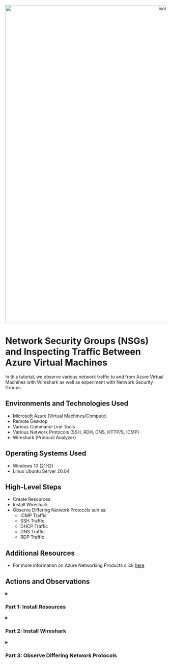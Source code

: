 <p align="center">
<img width="1000" alt="isolated" src="https://i.imgur.com/Ua7udoS.png" alt="Traffic Examination"/>
</p>

# Network Security Groups (NSGs) and Inspecting Traffic Between Azure Virtual Machines
In this tutorial, we observe various network traffic to and from Azure Virtual Machines with Wireshark as well as experiment with Network Security Groups. <br />

## Environments and Technologies Used

- Microsoft Azure (Virtual Machines/Compute)
- Remote Desktop
- Various Command-Line Tools
- Various Network Protocols (SSH, RDH, DNS, HTTP/S, ICMP)
- Wireshark (Protocol Analyzer)

## Operating Systems Used

- Windows 10 (21H2)
- Linux Ubuntu Server 20.04

## High-Level Steps

- Create Resources
- Install Wireshark
- Observe Differing Network Protocols suh as:
  - ICMP Traffic
  - SSH Traffic
  - DHCP Traffic
  - DNS Traffic
  - RDP Traffic

## Additional Resources

- For more information on Azure Networking Products click [here](https://azure.microsoft.com/en-us/products/category/networking)

## Actions and Observations

<details>

<summary> 
  
### Part 1: Install Resources
  
</summary> 

### 1. ) Create your Resource Group

- Search: `Resource Group`

- Click: `Create`

<p align="center">
<img width="800" alt="isolated" src="https://github.com/vincentchachere/azure-network-protocols/assets/161680745/8817b441-20c7-4402-96ba-93590df8d535"><br>

***

- Subscription: `Azure Subscription 1`

- Resource Group Name: `RG-LAB-02`

- Region: `(US) West 3`

- Select: `Review + Create`

<p align="center">
<img width="800" alt="isolated" src="https://github.com/vincentchachere/azure-network-protocols/assets/161680745/5ff75287-da94-4e53-824e-7111f412c7a0"><br>
<p align="center">
<img width="800" alt="isolated" src="https://github.com/vincentchachere/azure-network-protocols/assets/161680745/6b0736f2-dd6a-4ed3-9e5b-a72570a4a46e"><br>

***

- Click: `Create`

<p align="center">
<img width="800" alt="isolated" src="https://github.com/vincentchachere/azure-network-protocols/assets/161680745/73aa9fd5-42d8-4590-8596-58cd61ddf67d"><br>
<p align="center">
<img width="800" alt="isolated" src="https://github.com/vincentchachere/azure-network-protocols/assets/161680745/25da2c2f-598f-4bf6-b3e2-9ef5a7a8c773"><br>

***

### 2. ) Create a Windows 10 Virtual Machine (VM1)

- Search: `Virtual Machine`

- Click: `Create > Azure Virtual Machine`

<p align="center">
<img width="800" alt="isolated" src="https://github.com/vincentchachere/azure-network-protocols/assets/161680745/9101c495-f928-4aa1-8e9e-6008ce9e1a57"><br>

***

- Subscription: `Azure Subscription 1`

- Resource Group Name: `RG-LAB-02`

- Virtual Machine Name: `VM1`

- Region: `(US) West 3`

- Availability Options: `No Infrastructure Redundancy Required`

- Security Type: `Standard`

- Image: `Windows 10 Pro, version 22H2 - x64 Gen2`

- (Disk) Size: `Standard LD45_v3 - 4 vcpus, 16 GiB memory ($140.16/month)`

- User: `labuser`
- Password: *`Something You Can Easily Remember`*

- Select Inbound Ports: `RDP (3389)`

- Check: `Licensing Box`

- *<ins>When you're done typing in all the information</ins>:*

  - Go To: `Networking` Tab
    - Take a mental note of the Virtual Network [VNET] the VM creates. You will need to know this for when you create VM2 in the next step.

<p align="center">
<img width="800" alt="isolated" src="https://github.com/vincentchachere/azure-network-protocols/assets/161680745/81279c8d-be5a-4e55-a046-9c197e84dbf4"><br>
<p align="center">
<img width="800" alt="isolated" src="https://github.com/vincentchachere/azure-network-protocols/assets/161680745/4ff4a264-ad0c-47f3-9cc3-0ce2877df31b"><br>

***

- The Virtual Network [VNET] created for this Virtual Machine is: `VM-vnet`

- Click: `Review + Create`

<p align="center">
<img width="800" alt="isolated" src="https://github.com/vincentchachere/azure-network-protocols/assets/161680745/0ce9eed6-efda-4359-a53c-7e2d1895059b"><br>

***

- *<ins>Review the information you typed in and once you verify it's all correct</ins>:*

  - Click: `Create`

<p align="center">
<img width="800" alt="isolated" src="https://github.com/vincentchachere/azure-network-protocols/assets/161680745/5757c155-fc86-4cc0-aa29-10b699d26489"><br>

***

### 3. ) Create a Linux [Ubuntu] Virtual Machine (VM2)

- Search: `Virtual Machine`

- Click: `Create > Azure Virtual Machine`

<p align="center">
<img width="800" alt="isolated" src="https://github.com/vincentchachere/azure-network-protocols/assets/161680745/9101c495-f928-4aa1-8e9e-6008ce9e1a57"><br>

***

- Subscription: `Azure Subscription 1`

- Resource Group Name: `RG-LAB-02`

- Virtual Machine Name: `VM2`

- Region: `(US) West 3`

- Availability Options: `No Infrastructure Redundancy Required`

- Security Type: `Standard`

- Image: `Ubuntu Server 20.04 LTS - x64 Gen2`

- (Disk) Size: `Standard LD45_v3 - 4 vcpus, 16 GiB memory ($140.16/month)`

- Authentication Type: `Password`

- User: `labuser`

- Password: *`Something You Can Easily Remember`*
  - *Yes, the username and password can be the same as the VM1 login. You can change it if you want, but be sure to remember it.*

- Select Inbound Ports: `SSH (22)`

- *<ins>When you're done typing in all the information</ins>:*

  - Go To: `Networking` Tab
    - Make sure the Virtual Network [VNET] is the same as the one you took a mental note of in step 2 when creating VM1.

<p align="center">
<img width="800" alt="isolated" src="https://github.com/vincentchachere/azure-network-protocols/assets/161680745/8ebb6247-7180-4317-8c5a-0f16e49a68e2"><br>
<p align="center">
<img width="800" alt="isolated" src="https://github.com/vincentchachere/azure-network-protocols/assets/161680745/913067ed-149d-459a-a4b1-033ace987c37"><br>

***

- *<ins>When you confirm the VNET matches the one created when you made VM1</ins>:*

  - Click: `Review + Create`

<p align="center">
<img width="800" alt="isolated" src="https://github.com/vincentchachere/azure-network-protocols/assets/161680745/8908f4bd-35df-492d-9ad2-b2f94e7e925d"><br>

***

- *<ins>Review the information you typed in and once you verify it's all correct</ins>:*
  - Click: `Create`

<p align="center">
<img width="800" alt="isolated" src="https://github.com/vincentchachere/azure-network-protocols/assets/161680745/c661b52f-a636-4c7d-8160-52c6f4c5d388"><br>

***

### 4. ) Connect VM1 to RDP

ATTENTION: *For how to connect your virtual machine to Remote Desktop on macOS or Windows go to [my lab](https://github.com/vincentchachere/virtual-machine) on how to create a virtual machine on Step 5 for instructions on how to do that.*

- Copy: `VM1's Public Address`

<p align="center">
<img width="800" alt="isolated" src="https://github.com/vincentchachere/azure-network-protocols/assets/161680745/2e2b2438-0332-42ad-a731-77d8aa2c548c"><br>

***

- Select: `Add PC`

<p align="center">
<img width="800" alt="isolated" src="https://github.com/vincentchachere/azure-network-protocols/assets/161680745/6b95ec8d-afc4-4365-b799-f4326250fdd5"><br>

***

- Paste: `VM1's Public IP Address`

- Select: `Add`

<p align="center">
<img width="800" alt="isolated" src="https://github.com/vincentchachere/azure-network-protocols/assets/161680745/fc7c41f6-4158-4865-97bc-5e20626a66f6"><br>

***

- Double-Click: `VM1's Remote Desktop Account` *(The Blue Rectangle)*

- Select: `Connect`

<p align="center">
<img width="800" alt="isolated" src="https://github.com/vincentchachere/azure-network-protocols/assets/161680745/6c46f335-7a53-47b6-82a5-a4c6b7e8a696"><br>

***

- User: `labuser`

- Password: `The one you created in Step 2`

- Select: `Continue`

<p align="center">
<img width="800" alt="isolated" src="https://github.com/vincentchachere/azure-network-protocols/assets/161680745/64e9e366-716c-4076-ae91-40e59fd2cba4"><br>

***

- Select: `Continue`

<p align="center">
<img width="800" alt="isolated" src="https://github.com/vincentchachere/azure-network-protocols/assets/161680745/47f34c0c-8497-4e91-b64c-3c90d5bb41de"><br>

***

- Uncheck: `All the Boxes`

- Select: `Accept`

<p align="center">
<img width="800" alt="isolated" src="https://github.com/vincentchachere/azure-network-protocols/assets/161680745/d9869250-3e6c-4780-83dd-bef4993b40d6"><br>

***

- Now we are inside the Virtual Machine (VM1)!

- Continue to Part 2 of this lab, which is Installing Wireshark inside VM1.

<p align="center">
<img width="800" alt="isolated" src="https://github.com/vincentchachere/azure-network-protocols/assets/161680745/a97043cf-1987-417f-bee5-0d8e60653de3"><br>

</details>

<details>

<summary>

### Part 2: Install Wireshark

</summary>

### 5. ) Open Microsoft Edge Web Browser and Install Wireshark

- *<ins>Uncheck & Skip all the prompts it asks you</ins>.*

- Search: `Install Wireshark`

<p align="center">
<img width="800" alt="isolated" src="https://github.com/vincentchachere/azure-network-protocols/assets/161680745/bc3d9b64-5654-45f5-8628-b9bf21057d01"><br>

***

- Select: `Wireshark - Download`

<p align="center">
<img width="800" alt="isolated" src="https://github.com/vincentchachere/azure-network-protocols/assets/161680745/e05430cd-8144-474b-8eb0-a846b4d2f7cc"><br>

***

- Select: `Windows x64 Installer`

- Click: `Open file`

- Click: `Next`

<p align="center">
<img width="800" alt="isolated" src="https://github.com/vincentchachere/azure-network-protocols/assets/161680745/919ed2df-f201-4819-8c74-7d0fe76cabfa"><br>

***

- Select: `Noted`

<p align="center">
<img width="800" alt="isolated" src="https://github.com/vincentchachere/azure-network-protocols/assets/161680745/75d5f591-7934-463a-9397-94f15523699b"><br>

***

- Select: `Next` 

<p align="center">
<img width="800" alt="isolated" src="https://github.com/vincentchachere/azure-network-protocols/assets/161680745/d67cc691-58c7-429e-bc94-de709e30681c"><br>

***

- Select: `Next`

<p align="center">
<img width="800" alt="isolated" src="https://github.com/vincentchachere/azure-network-protocols/assets/161680745/9543f800-4e5a-4b76-930d-7e2cad6bb951"><br>

***

- Select: `Next`

<p align="center">
<img width="800" alt="isolated" src="https://github.com/vincentchachere/azure-network-protocols/assets/161680745/218e8cbf-5c72-4eba-be38-f5432849016b"><br>

***

- Select: `Next`

<p align="center">
<img width="800" alt="isolated" src="https://github.com/vincentchachere/azure-network-protocols/assets/161680745/72418587-57de-46b8-b521-08a8f1e86b3f"><br>

***

- Select: `Next`

<p align="center">
<img width="800" alt="isolated" src="https://github.com/vincentchachere/azure-network-protocols/assets/161680745/8e03c913-3f18-41e8-8c58-b5b2a0c6b80b"><br>

***

- Select: `Install`

<p align="center">
<img width="800" alt="isolated" src="https://github.com/vincentchachere/azure-network-protocols/assets/161680745/43a1a6f3-28ca-40b8-b96a-70a116c19641"><br>

***

- Select: `I Agree`

<p align="center">
<img width="800" alt="isolated" src="https://github.com/vincentchachere/azure-network-protocols/assets/161680745/2480642b-9555-4f9a-8fee-178790f07edd"><br>

***

- Select: `Install`

<p align="center">
<img width="800" alt="isolated" src="https://github.com/vincentchachere/azure-network-protocols/assets/161680745/1c200a7b-e775-4214-909e-2a890ed63eed"><br>

***

- Select: `Next`

<p align="center">
<img width="800" alt="isolated" src="https://github.com/vincentchachere/azure-network-protocols/assets/161680745/cdf73159-75c2-4f7f-bb11-f1637393c804"><br>

***

- Select: `Finish`

<p align="center">
<img width="800" alt="isolated" src="https://github.com/vincentchachere/azure-network-protocols/assets/161680745/a4d81ffc-39be-42f1-897f-57f1836fdc63"><br>

***

- Select: `Next`

<p align="center">
<img width="800" alt="isolated" src="https://github.com/vincentchachere/azure-network-protocols/assets/161680745/10cca54b-98a7-45db-b2be-97f4fed8b99d"><br>

***

- Select: `Finish`

<p align="center">
<img width="800" alt="isolated" src="https://github.com/vincentchachere/azure-network-protocols/assets/161680745/d87d5845-d493-48e1-9d86-f4850bc98c95"><br>

***

- Close your Microsoft Web Browser and Search: `Wireshark`

- *Open Wireshark to full screen*

<p align="center">
<img width="800" alt="isolated" src="https://github.com/vincentchachere/azure-network-protocols/assets/161680745/eee37f99-4c7a-4789-a14a-6816b2db80fd"><br>

***

- Select: `Ethernet 2`

- Click: The `Blue Wireshark Icon` in the top left corner under 'File'.

- *Now we will go to Part 3 of this lab, which will be 'Observing Differing Network Protocols'.*

<p align="center">
<img width="800" alt="isolated" src="https://github.com/vincentchachere/azure-network-protocols/assets/161680745/ecfbc969-2a88-48d5-8897-b781efd60077"><br>

</details>

<details>

<summary>

### Part 3: Observe Differing Network Protocols

</summary>

### 6. ) First we will filter for ICMP traffic only

Now, you will notice that your Windows 10 Virtual Machine (VM1) is being spammed with traffic, when you haven't even begun doing anything yet. This is normal, since there is so much being done in the background.

<p align="center">
<img width="800" alt="isolated" src="https://github.com/vincentchachere/azure-network-protocols/assets/161680745/0c789160-acd6-4157-906f-721689cfebab"><br>

***

- Type in: `icmp`

- Press: `Enter`

- <ins>Notice that nothing shows up, since all the traffic is being filtered by ICMP</ins>.

  - Remember that ICMP is the abbreviation for 'Internet Control Messaging Protocol'.

  - Essentially, this is the protocol PING uses to test connection between different hosts on the internet/network.

  - In order to ping VM2 you will need its' Private IP Address. So now, this leads you to your next action within this step, which is to retrieve the Private IP Address from the Linux [Ubuntu] Virtual Machine (VM2) and attempt to ping VM2 from within the Windows 10 virtual Machine (VM1).

<p align="center">
<img width="800" alt="isolated" src="https://github.com/vincentchachere/azure-network-protocols/assets/161680745/4d18d8f0-f9fe-403e-bae1-71815cbfeff8"><br>

***

- Go back into your `Home Screen` of your Azure Portal and navigate to your `Virtual Machines Default Directory`.

<p align="center">
<img width="800" alt="isolated" src="https://github.com/vincentchachere/azure-network-protocols/assets/161680745/f5c51e81-552a-4386-af8c-367cc556a07a"><br>

***

- Select: `VM2`

<p align="center">
<img width="800" alt="isolated" src="https://github.com/vincentchachere/azure-network-protocols/assets/161680745/0571f286-c000-431b-8b60-9e22fba5b191"><br>

***

- As you capture VM2's Private IP Address double check that both VM1 and VM2 are on the same VNET and that VM2 is running.

  - Doing this will help in a successful ping, considering everything else was done as demonstrated in this lab.

<p align="center">
<img width="800" alt="isolated" src="https://github.com/vincentchachere/azure-network-protocols/assets/161680745/3e17fdea-f021-404d-b079-68c22daf9f62"><br>

***

- 

<p align="center">
<img width="800" alt="isolated" src=""><br>

***

- 

<p align="center">
<img width="800" alt="isolated" src=""><br>

***

- 

<p align="center">
<img width="800" alt="isolated" src=""><br>

***

- 

<p align="center">
<img width="800" alt="isolated" src=""><br>

***

- 

<p align="center">
<img width="800" alt="isolated" src=""><br>

***

- 

<p align="center">
<img width="800" alt="isolated" src=""><br>

***

- 

<p align="center">
<img width="800" alt="isolated" src=""><br>

***

- 

<p align="center">
<img width="800" alt="isolated" src=""><br>

***

- 

<p align="center">
<img width="800" alt="isolated" src=""><br>

***

- 

<p align="center">
<img width="800" alt="isolated" src=""><br>

</details>
